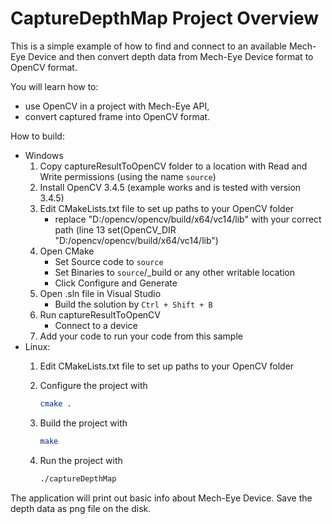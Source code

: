 # CaptureDepthMap Project Overview

This is a simple example of how to find and connect to an available Mech-Eye Device
and then convert depth data from Mech-Eye Device format to OpenCV format.

You will learn how to:

* use OpenCV in a project with Mech-Eye API,
* convert captured frame into OpenCV format.

How to build:

* Windows
  1. Copy captureResultToOpenCV folder to a location with Read and
   Write permissions (using the name `source`)
  2. Install OpenCV 3.4.5 (example works and is tested with version 3.4.5)
  3. Edit CMakeLists.txt file to set up paths to your OpenCV folder
      * replace "D:/opencv/opencv/build/x64/vc14/lib" with your correct
         path (line 13 set(OpenCV_DIR "D:/opencv/opencv/build/x64/vc14/lib")
  4. Open CMake
      * Set Source code to `source`
      * Set Binaries to `source`/_build or any other writable location
      * Click Configure and Generate
  5. Open .sln file in Visual Studio
      * Build the solution by `Ctrl + Shift + B`
  6. Run captureResultToOpenCV
      * Connect to a device
  7. Add your code to run your code from this sample
* Linux:
  1. Edit CMakeLists.txt file to set up paths to your OpenCV folder
  2. Configure the project with

      ```bash
      cmake .
      ```

  3. Build the project with

      ```bash
      make
      ```

  4. Run the project with

      ```bash
      ./captureDepthMap
      ```

The application will print out basic info about Mech-Eye Device.
Save the depth data as png file on the disk.
